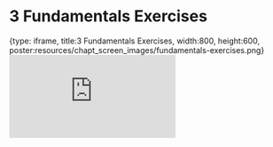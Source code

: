 # 3 Fundamentals Exercises
 
{type: iframe, title:3 Fundamentals Exercises, width:800, height:600, poster:resources/chapt_screen_images/fundamentals-exercises.png}
![](https://hutchdatascience.org/Intermediate_R/no_toc/fundamentals-exercises.html)
 

 
